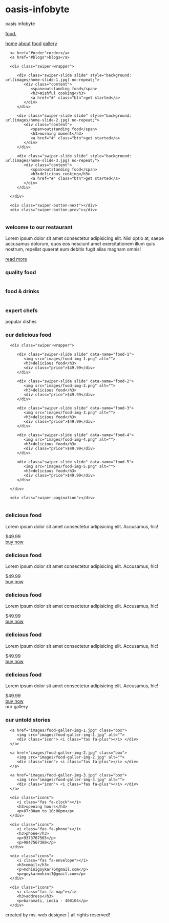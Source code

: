 # oasis-infobyte
oasis infobyte
<!DOCTYPE html>
<html lang="en">
<head>
   <meta charset="UTF-8">
   <meta http-equiv="X-UA-Compatible" content="IE=edge">
   <meta name="viewport" content="width=device-width, initial-scale=1.0">
   <title>Complete Responsive Food / Restaurant Website Design Tutorial</title>

   <!-- font awesome cdn link  -->
   <link rel="stylesheet" href="https://cdnjs.cloudflare.com/ajax/libs/font-awesome/5.15.4/css/all.min.css">
   <link rel="stylesheet" href="https://unpkg.com/swiper@7/swiper-bundle.min.css" />
   <link rel="stylesheet" href="https://cdnjs.cloudflare.com/ajax/libs/lightgallery-js/1.4.0/css/lightgallery.min.css">

   <!-- custom css file link  -->
   <link rel="stylesheet" href="css/style.css">

</head>
<body>
   
<!-- header section starts     -->

<section class="header">

   <a href="#" class="logo"> <i class="fas fa-utensils"></i> food. </a>

   <nav class="navbar">
      <a href="#home">home</a>
      <a href="#about">about</a>
      <a href="#food">food</a>
      <a href="#gallery">gallery</a>
     
      <a href="#order">order</a>
      <a href="#blogs">blogs</a>
   </nav>

   <div id="menu-btn" class="fas fa-bars"></div>

</section>

<!-- header section ends    -->

<!-- home section starts  -->

<section class="home" id="home">

   <div class="swiper home-slider">

      <div class="swiper-wrapper">

         <div class="swiper-slide slide" style="background: url(images/home-slide-1.jpg) no-repeat;">
            <div class="content">
               <span>outstanding food</span>
               <h3>Wishful cooking</h3>
               <a href="#" class="btn">get started</a>
            </div>
         </div>

         <div class="swiper-slide slide" style="background: url(images/home-slide-2.jpg) no-repeat;">
            <div class="content">
               <span>outstanding food</span>
               <h3>morning moment</h3>
               <a href="#" class="btn">get started</a>
            </div>
         </div>

         <div class="swiper-slide slide" style="background: url(images/home-slide-3.jpg) no-repeat;">
            <div class="content">
               <span>outstanding food</span>
               <h3>delicious cooking</h3>
               <a href="#" class="btn">get started</a>
            </div>
         </div>

      </div>

      <div class="swiper-button-next"></div>
      <div class="swiper-button-prev"></div>

   </div>

</section>

<!-- home section ends -->

<!-- about section starts  -->

<section class="about" id="about">

   <div class="image">
      <img src="images/about-img.png" alt="">
   </div>

   <div class="content">
      <h3 class="title">welcome to our restaurant</h3>
      <p>Lorem ipsum dolor sit amet consectetur adipisicing elit. Nisi optio at, saepe accusamus dolorum, quos eos nesciunt amet exercitationem illum quis nostrum, repellat quaerat eum debitis fugit alias magnam omnis!</p>
      <a href="#" class="btn">read more</a>
      <div class="icons-container">
         <div class="icons">
            <img src="images/about-icon-1.png" alt="">
            <h3>quality food</h3>
         </div>
         <div class="icons">
            <img src="images/about-icon-2.png" alt="">
            <h3>food & drinks</h3>
         </div>
         <div class="icons">
            <img src="images/about-icon-3.png" alt="">
            <h3>expert chefs</h3>
         </div>
      </div>
   </div>

</section>

<!-- about section ends -->

<!-- food section starts  -->

<section class="food" id="food">

   <div class="heading">  
      <span>popular dishes</span>
      <h3>our delicious food</h3>
   </div>

   <div class="swiper food-slider">

      <div class="swiper-wrapper">

         <div class="swiper-slide slide" data-name="food-1">
            <img src="images/food-img-1.png" alt="">
            <h3>delicious food</h3>
            <div class="price">$49.99</div>
         </div>

         <div class="swiper-slide slide" data-name="food-2">
            <img src="images/food-img-2.png" alt="">
            <h3>delicious food</h3>
            <div class="price">$49.99</div>
         </div>

         <div class="swiper-slide slide" data-name="food-3">
            <img src="images/food-img-3.png" alt="">
            <h3>delicious food</h3>
            <div class="price">$49.99</div>
         </div>

         <div class="swiper-slide slide" data-name="food-4">
            <img src="images/food-img-4.png" alt="">
            <h3>delicious food</h3>
            <div class="price">$49.99</div>
         </div>

         <div class="swiper-slide slide" data-name="food-5">
            <img src="images/food-img-5.png" alt="">
            <h3>delicious food</h3>
            <div class="price">$49.99</div>
         </div>

      </div>

      <div class="swiper-pagination"></div>

   </div>

</section>

<!-- food section ends -->

<!-- food preview section starts  -->

<section class="food-preview-container">

   <div id="close-preview" class="fas fa-times"></div>

   <div class="food-preview" data-target="food-1">
      <img src="images/food-img-1.png" alt="">
      <h3>delicious food</h3>
      <div class="stars">
         <i class="fas fa-star"></i>
         <i class="fas fa-star"></i>
         <i class="fas fa-star"></i>
         <i class="fas fa-star"></i>
         <i class="fas fa-star"></i>
      </div>
      <p>Lorem ipsum dolor sit amet consectetur adipisicing elit. Accusamus, hic!</p>
      <div class="price">$49.99</div>
      <a href="#" class="btn">buy now</a>
   </div>

   <div class="food-preview" data-target="food-2">
      <img src="images/food-img-2.png" alt="">
      <h3>delicious food</h3>
      <div class="stars">
         <i class="fas fa-star"></i>
         <i class="fas fa-star"></i>
         <i class="fas fa-star"></i>
         <i class="fas fa-star"></i>
         <i class="fas fa-star"></i>
      </div>
      <p>Lorem ipsum dolor sit amet consectetur adipisicing elit. Accusamus, hic!</p>
      <div class="price">$49.99</div>
      <a href="#" class="btn">buy now</a>
   </div>

   <div class="food-preview" data-target="food-3">
      <img src="images/food-img-3.png" alt="">
      <h3>delicious food</h3>
      <div class="stars">
         <i class="fas fa-star"></i>
         <i class="fas fa-star"></i>
         <i class="fas fa-star"></i>
         <i class="fas fa-star"></i>
         <i class="fas fa-star"></i>
      </div>
      <p>Lorem ipsum dolor sit amet consectetur adipisicing elit. Accusamus, hic!</p>
      <div class="price">$49.99</div>
      <a href="#" class="btn">buy now</a>
   </div>

   <div class="food-preview" data-target="food-4">
      <img src="images/food-img-4.png" alt="">
      <h3>delicious food</h3>
      <div class="stars">
         <i class="fas fa-star"></i>
         <i class="fas fa-star"></i>
         <i class="fas fa-star"></i>
         <i class="fas fa-star"></i>
         <i class="fas fa-star"></i>
      </div>
      <p>Lorem ipsum dolor sit amet consectetur adipisicing elit. Accusamus, hic!</p>
      <div class="price">$49.99</div>
      <a href="#" class="btn">buy now</a>
   </div>

   <div class="food-preview" data-target="food-5">
      <img src="images/food-img-5.png" alt="">
      <h3>delicious food</h3>
      <div class="stars">
         <i class="fas fa-star"></i>
         <i class="fas fa-star"></i>
         <i class="fas fa-star"></i>
         <i class="fas fa-star"></i>
         <i class="fas fa-star"></i>
      </div>
      <p>Lorem ipsum dolor sit amet consectetur adipisicing elit. Accusamus, hic!</p>
      <div class="price">$49.99</div>
      <a href="#" class="btn">buy now</a>
   </div>

</section>

<!-- food preview section ends -->

<!-- gallery section starts  -->

<section class="gallery" id="gallery">

   <div class="heading">
      <span>our gallery</span>
      <h3>our untold stories</h3>
   </div>

   <div class="gallery-container">

      <a href="images/food-galler-img-1.jpg" class="box">
         <img src="images/food-galler-img-1.jpg" alt="">
         <div class="icon"> <i class="fas fa-plus"></i> </div>
      </a>

      <a href="images/food-galler-img-2.jpg" class="box">
         <img src="images/food-galler-img-2.jpg" alt="">
         <div class="icon"> <i class="fas fa-plus"></i> </div>
      </a>

      <a href="images/food-galler-img-3.jpg" class="box">
         <img src="images/food-galler-img-3.jpg" alt="">
         <div class="icon"> <i class="fas fa-plus"></i> </div>
      </a>

      
      

   </div>

</section>




<!-- blogs section ends -->

<!-- footer section starts  -->

<section class="footer">

   <div class="icons-container">

      <div class="icons">
         <i class="fas fa-clock"></i>
         <h3>opening hours</h3>
         <p>07:00am to 10:00pm</p>
      </div>

      <div class="icons">
         <i class="fas fa-phone"></i>
         <h3>phone</h3>
         <p>9373767565</p>
         <p>9847567388</p>
      </div>

      <div class="icons">
         <i class="fas fa-envelope"></i>
         <h3>email</h3>
         <p>mohinigoykar76@gmail.com</p>
         <p>goykarmohini7@gmail.com</p>
      </div>

      <div class="icons">
         <i class="fas fa-map"></i>
         <h3>address</h3>
         <p>baramati, india - 400104</p>
      </div>

   </div>

   <div class="share">
      <a href="#" class="fab fa-facebook-f"></a>
      <a href="#" class="fab fa-twitter"></a>
      <a href="#" class="fab fa-instagram"></a>
      <a href="#" class="fab fa-linkedin"></a>
   </div>

   <div class="credit"> created by <span>ms. web designer</span> | all rights reserved! </div>

</section>

<!-- footer section ends  -->










<script src="https://unpkg.com/swiper@7/swiper-bundle.min.js"></script>

<script src="https://cdnjs.cloudflare.com/ajax/libs/lightgallery-js/1.4.0/js/lightgallery.min.js"></script>

<!-- custom js file link  -->
<script src="js/script.js"></script>

<script>
   lightGallery(document.querySelector('.gallery .gallery-container'));
</script>

</body>
</html>
